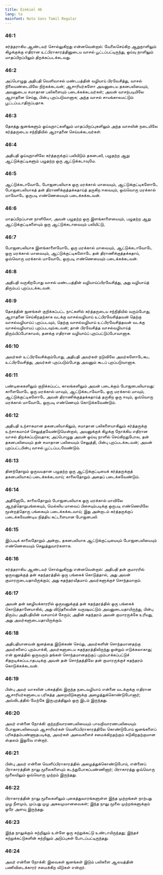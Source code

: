 ```yaml
---
title: Ezekiel 46
lang: ta
mainfont: Noto Sans Tamil Regular
---
```


###  46:1

கர்த்தராகிய ஆண்டவர் சொல்லுகிறது என்னவென்றால்: வேலைசெய்கிற ஆறுநாளிலும் கிழக்குக்கு எதிரான உட்பிராகாரத்தினுடைய வாசல் பூட்டப்பட்டிருந்து, ஓய்வு நாளிலும் மாதப்பிறப்பிலும் திறக்கப்படக்கடவது.

###  46:2

அப்பொழுது அதிபதி வெளிவாசல் மண்டபத்தின் வழியாய் பிரவேசித்து, வாசல் நிலையண்டையிலே நிற்கக்கடவன்; ஆசாரியர்களோ அவனுடைய தகனபலியையும், அவனுடைய சமாதான பலிகளையும் படைக்கக்கடவர்கள்; அவன் வாசற்படியிலே ஆராதனை செய்து, பின்பு புறப்படுவானாக; அந்த வாசல் சாயங்காலமட்டும் பூட்டப்படாதிருப்பதாக.

###  46:3

தேசத்து ஜனங்களும் ஓய்வுநாட்களிலும் மாதப்பிறப்புகளிலும் அந்த வாசலின் நடையிலே கர்த்தருடைய சந்நிதியில் ஆராதனை செய்யக்கடவர்கள்.

###  46:4

அதிபதி ஓய்வுநாளிலே கர்த்தருக்குப் பலியிடும் தகனபலி, பழுதற்ற ஆறு ஆட்டுக்குட்டிகளும் பழுதற்ற ஒரு ஆட்டுக்கடாவுமே.

###  46:5

ஆட்டுக்கடாவோடே போஜனபலியாக ஒரு மரக்கால் மாவையும், ஆட்டுக்குட்டிகளோடே போஜனபலியாகத் தன் திராணிக்குத்தக்கதாய்த் தருகிற ஈவையும், ஒவ்வொரு மரக்கால் மாவோடே ஒருபடி எண்ணெயையும் படைக்கக்கடவன்.

###  46:6

மாதப்பிறப்பான நாளிலோ, அவன் பழுதற்ற ஒரு இளங்காளையையும், பழுதற்ற ஆறு ஆட்டுக்குட்டிகளையும் ஒரு ஆட்டுக்கடாவையும் பலியிட்டு,

###  46:7

போஜனபலியாக இளங்காளையோடே ஒரு மரக்கால் மாவையும், ஆட்டுக்கடாவோடே ஒரு மரக்கால் மாவையும், ஆட்டுக்குட்டிகளோடே தன் திராணிக்குத்தக்கதாய், ஒவ்வொரு மரக்கால் மாவோடே ஒருபடி எண்ணெயையும் படைக்கக்கடவன்.

###  46:8

அதிபதி வருகிறபோது வாசல் மண்டபத்தின் வழியாய்ப்பிரவேசித்து, அது வழியாய்த் திரும்பப் புறப்படக்கடவன்.

###  46:9

தேசத்தின் ஜனங்கள் குறிக்கப்பட்ட நாட்களில் கர்த்தருடைய சந்நிதியில் வரும்போது, ஆராதனை செய்கிறதற்காக வடக்கு வாசல்வழியாய் உட்பிரவேசித்தவன் தெற்கு வாசல்வழியாய்ப் புறப்படவும், தெற்கு வாசல்வழியாய் உட்பிரவேசித்தவன் வடக்கு வாசல்வழியாயப் புறப்படவும்கடவன்; தான் பிரவேசித்த வாசல்வழியாய்த் திரும்பிப்போகாமல், தனக்கு எதிரான வழியாய்ப் புறப்பட்டுப்போவானாக.

###  46:10

அவர்கள் உட்பிரவேசிக்கும்போது, அதிபதி அவர்கள் நடுவிலே அவர்களோடேகூட உட்பிரவேசித்து, அவர்கள் புறப்படும்போது அவனும் கூடப் புறப்படுவானாக.

###  46:11

பண்டிகைகளிலும் குறிக்கப்பட்ட காலங்களிலும் அவன் படைக்கும் போஜனபலியாவது: காளையோடே ஒரு மரக்கால் மாவும், ஆட்டுக்கடாவோடே ஒரு மரக்கால் மாவும், ஆட்டுக்குட்டிகளோடே அவன் திராணிக்குத்தக்கதாய்த் தருகிற ஒரு ஈவும், ஒவ்வொரு மரக்கால் மாவோடே ஒருபடி எண்ணெயும் கொடுக்கவேண்டும்.

###  46:12

அதிபதி உற்சாகமான தகனபலியாகிலும், சமாதான பலிகளையாகிலும் கர்த்தருக்கு உற்சாகமாய்ச் செலுத்தவேண்டுமென்றால், அவனுக்குக் கிழக்கு நோக்கிய எதிரான வாசல் திறக்கப்படுவதாக; அப்பொழுது அவன் ஓய்வு நாளில் செய்கிறதுபோல, தன் தகனபலியையும் தன் சமாதான பலியையும் செலுத்தி, பின்பு புறப்படக்கடவன்; அவன் புறப்பட்டபின்பு வாசல் பூட்டப்படவேண்டும்.

###  46:13

தினந்தோறும் ஒருவயதான பழுதற்ற ஒரு ஆட்டுக்குட்டியைக் கர்த்தருக்குத் தகனபலியாகப் படைக்கக்கடவாய்; காலைதோறும் அதைப் படைக்கவேண்டும்.

###  46:14

அதினோடே காலைதோறும் போஜனபலியாக ஒரு மரக்கால் மாவிலே ஆறத்தொறுபங்கையும், மெல்லிய மாவைப் பிசையும்படிக்கு ஒருபடி எண்ணெயிலே மூன்றத்தொரு பங்கையும் படைக்கக்கடவாய்; இது அன்றாடம் கர்த்தருக்குப் படைக்கவேண்டிய நித்திய கட்டளையான போஜனபலி.

###  46:15

இப்படிக் காலைதோறும் அன்றாட தகனபலியாக ஆட்டுக்குட்டியையும் போஜனபலியையும் எண்ணெயையும் செலுத்துவார்களாக.

###  46:16

கர்த்தராகிய ஆண்டவர் சொல்லுகிறது என்னவென்றால்: அதிபதி தன் குமாரரில் ஒருவனுக்குத் தன் சுதந்தரத்தில் ஒரு பங்கைக் கொடுத்தால், அது அவன் குமாரருடையதாயிருக்கும்; அது சுதந்தரவீதமாய் அவர்களுக்குச் சொந்தமாகும்.

###  46:17

அவன் தன் ஊழியக்காரரில் ஒருவனுக்குத் தன் சுதந்தரத்தில் ஒரு பங்கைக் கொடுத்தானேயாகில், அது விடுதலையின் வருஷமட்டும் அவனுடையதாயிருந்து, பின்பு திரும்ப அதிபதியின் வசமாய்ச் சேரும்; அதின் சுதந்தரம் அவன் குமாரருக்கே உரியது, அது அவர்களுடையதாயிருக்கும்.

###  46:18

அதிபதியானவன் ஜனத்தை இடுக்கண் செய்து, அவர்களின் சொந்தமானதற்கு அவர்களைப் புறம்பாக்கி, அவர்களுடைய சுதந்தரத்திலிருந்து ஒன்றும் எடுக்கலாகாது; என் ஜனத்தில் ஒருவரும் தங்கள் சொந்தமானதற்குப் புறம்பாக்கப்பட்டுச் சிதறடிக்கப்படாதபடிக்கு அவன் தன் சொந்தத்திலே தன் குமாரருக்குச் சுதந்தரம் கொடுக்கக்கடவன்.

###  46:19

பின்பு அவர் வாசலின் பக்கத்தில் இருந்த நடைவழியாய் என்னை வடக்குக்கு எதிரான ஆசாரியர்களுடைய பரிசுத்த அறைவீடுகளுக்கு அழைத்துக்கொண்டுபோனார்; அவ்விடத்தில் மேற்கே இருபுறத்திலும் ஒரு இடம் இருந்தது.

###  46:20

அவர் என்னை நோக்கி: குற்றநிவாரணபலியையும் பாவநிவாரணபலியையும் போஜனபலியையும் ஆசாரியர்கள் வெளிப்பிராகாரத்திலே கொண்டுபோய் ஜனங்களைப் பரிசுத்தம்பண்ணாதபடிக்கு, அவர்கள் அவைகளைச் சமைக்கிறதற்கும் சுடுகிறதற்குமான ஸ்தலம் இதுவே என்றார்.

###  46:21

பின்பு அவர் என்னை வெளிப்பிராகாரத்தில் அழைத்துக்கொண்டுபோய், என்னைப் பிராகாரத்தின் நாலு மூலைகளையும் கடந்துபோகப்பண்ணினார்; பிராகாரத்து ஒவ்வொரு மூலையிலும் ஒவ்வொரு முற்றம் இருந்தது.

###  46:22

பிராகாரத்தின் நாலு மூலைகளிலும் புகைத்துவாரங்களுள்ள இந்த முற்றங்கள் நாற்பது முழ நீளமும், முப்பது முழ அகலமுமானவைகள்; இந்த நாலு மூலை முற்றங்களுக்கும் ஒரே அளவு இருந்தது.

###  46:23

இந்த நாலுக்கும் சுற்றிலும் உள்ளே ஒரு சுற்றுக்கட்டு உண்டாயிருந்தது; இந்தச் சுற்றுக்கட்டுகளின் சுற்றிலும் அடுப்புகள் போடப்பட்டிருந்தது.

###  46:24

அவர் என்னை நோக்கி: இவைகள் ஜனங்கள் இடும் பலிகளை ஆலயத்தின் பணிவிடைக்காரர் சமைக்கிற வீடுகள் என்றார்.

